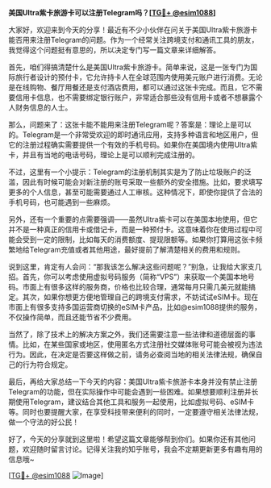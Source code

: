 **美国Ultra紫卡旅游卡可以注册Telegram吗？[[TG💪+ @esim1088](https://t.me/s/esim1088)]**

大家好，欢迎来到今天的分享！最近有不少小伙伴在问关于美国Ultra紫卡旅游卡能否用来注册Telegram的问题。作为一个经常关注跨境支付和通讯工具的朋友，我觉得这个问题挺有意思的，所以决定专门写一篇文章来详细解答。

首先，咱们得搞清楚什么是美国Ultra紫卡旅游卡。简单来说，这是一张专门为国际旅行者设计的预付卡，它允许持卡人在全球范围内使用美元账户进行消费。无论是在线购物、餐厅用餐还是支付酒店费用，都可以通过这张卡完成。而且，它不需要信用卡信息，也不需要绑定银行账户，非常适合那些没有信用卡或者不想暴露个人财务信息的人士。

那么，问题来了：这张卡能不能用来注册Telegram呢？答案是：理论上是可以的。Telegram是一个非常受欢迎的即时通讯应用，支持多种语言和地区用户，但它的注册过程确实需要提供一个有效的手机号码。如果你在美国境内使用Ultra紫卡，并且有当地的电话号码，理论上是可以顺利完成注册的。

不过，这里有一个小提示：Telegram的注册机制其实是为了防止垃圾账户的泛滥，因此有时候可能会对新注册的账号采取一些额外的安全措施。比如，要求填写更多的个人信息，甚至可能需要通过人工审核。这种情况下，即使你提供了合法的手机号码，也可能遇到一些麻烦。

另外，还有一个重要的点需要强调——虽然Ultra紫卡可以在美国本地使用，但它并不是一种真正的信用卡或借记卡，而是一种预付卡。这意味着你在使用过程中可能会受到一定的限制，比如每天的消费额度、提现限额等。如果你打算用这张卡频繁地给Telegram充值或者其他用途，最好提前了解清楚相关的费用和规则。

说到这里，肯定有人会问：“那我该怎么解决这些问题呢？”别急，让我给大家支几招。首先，你可以考虑使用虚拟号码服务（简称“VPS”）来获取一个美国本地号码。市面上有很多这样的服务商，价格也比较合理，通常每月只需几美元就能搞定。其次，如果你想更方便地管理自己的跨境支付需求，不妨试试eSIM卡。现在市面上有很多支持多国运营商切换的eSIM卡产品，比如@esim1088提供的服务，不仅操作简单，而且还能节省不少费用。

当然了，除了技术上的解决方案之外，我们还需要注意一些法律和道德层面的事情。比如，在某些国家或地区，使用匿名方式注册社交媒体账号可能会被视为违法行为。因此，在决定是否要这样做之前，请务必查阅当地的相关法律法规，确保自己的行为符合规定。

最后，再给大家总结一下今天的内容：美国Ultra紫卡旅游卡本身并没有禁止注册Telegram的功能，但在实际操作中可能会遇到一些困难。如果想要顺利注册并长期使用Telegram，建议结合其他工具和服务一起使用，比如虚拟号码、eSIM卡等。同时也要提醒大家，在享受科技带来便利的同时，一定要遵守相关法律法规，做一个守法的好公民！

好了，今天的分享就到这里啦！希望这篇文章能够帮到你们。如果你还有其他问题，欢迎随时留言讨论。记得关注我的知乎账号，我会不定期更新更多有趣有用的信息哦~

[[TG💪+ @esim1088](https://t.me/s/esim1088) ![Image](https://i.postimg.cc/4NQfJmqS/Snipaste-2025-05-13-00-14-12.png)]